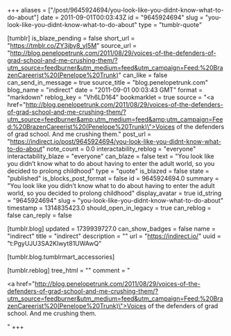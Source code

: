 +++
aliases = ["/post/9645924694/you-look-like-you-didnt-know-what-to-do-about"]
date = 2011-09-01T00:03:43Z
id = "9645924694"
slug = "you-look-like-you-didnt-know-what-to-do-about"
type = "tumblr-quote"

[tumblr]
is_blaze_pending = false
short_url = "https://tmblr.co/ZY3jby8_yI5M"
source_url = "http://blog.penelopetrunk.com/2011/08/29/voices-of-the-defenders-of-grad-school-and-me-crushing-them/?utm_source=feedburner&utm_medium=feed&utm_campaign=Feed:%20BrazenCareerist%20(Penelope%20Trunk)"
can_like = false
can_send_in_message = true
source_title = "blog.penelopetrunk.com"
blog_name = "indirect"
date = "2011-09-01 00:03:43 GMT"
format = "markdown"
reblog_key = "Vh6LD164"
bookmarklet = true
source = "<a href=\"http://blog.penelopetrunk.com/2011/08/29/voices-of-the-defenders-of-grad-school-and-me-crushing-them/?utm_source=feedburner&amp;utm_medium=feed&amp;utm_campaign=Feed:%20BrazenCareerist%20(Penelope%20Trunk)\">Voices of the defenders of grad school. And me crushing them.</a>"
post_url = "https://indirect.io/post/9645924694/you-look-like-you-didnt-know-what-to-do-about"
note_count = 0.0
interactability_reblog = "everyone"
interactability_blaze = "everyone"
can_blaze = false
text = "You look like you didn’t know what to do about having to enter the adult world, so you decided to prolong childhood"
type = "quote"
is_blazed = false
state = "published"
is_blocks_post_format = false
id = 9645924694.0
summary = "You look like you didn’t know what to do about having to enter the adult world, so you decided to prolong childhood"
display_avatar = true
id_string = "9645924694"
slug = "you-look-like-you-didnt-know-what-to-do-about"
timestamp = 1314835423.0
should_open_in_legacy = true
can_reblog = false
can_reply = false

[tumblr.blog]
updated = 1739939727.0
can_show_badges = false
name = "indirect"
title = "indirect"
description = ""
url = "https://indirect.io/"
uuid = "t:PgyUJU3SA2Klwyt81UWAwQ"

[tumblr.blog.tumblrmart_accessories]

[tumblr.reblog]
tree_html = ""
comment = "<p><a href=\"http://blog.penelopetrunk.com/2011/08/29/voices-of-the-defenders-of-grad-school-and-me-crushing-them/?utm_source=feedburner&utm_medium=feed&utm_campaign=Feed:%20BrazenCareerist%20(Penelope%20Trunk)\">Voices of the defenders of grad school. And me crushing them.</a></p>"
+++

